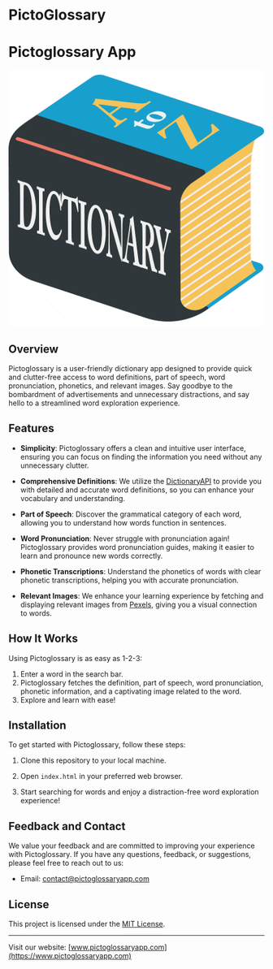 # PictoGlossary

# Pictoglossary App

![Pictoglossary Logo](./dictionary.png)

## Overview

Pictoglossary is a user-friendly dictionary app designed to provide quick and clutter-free access to word definitions, part of speech, word pronunciation, phonetics, and relevant images. Say goodbye to the bombardment of advertisements and unnecessary distractions, and say hello to a streamlined word exploration experience.

## Features

- **Simplicity**: Pictoglossary offers a clean and intuitive user interface, ensuring you can focus on finding the information you need without any unnecessary clutter.

- **Comprehensive Definitions**: We utilize the [DictionaryAPI](https://dictionaryapi.dev/) to provide you with detailed and accurate word definitions, so you can enhance your vocabulary and understanding.

- **Part of Speech**: Discover the grammatical category of each word, allowing you to understand how words function in sentences.

- **Word Pronunciation**: Never struggle with pronunciation again! Pictoglossary provides word pronunciation guides, making it easier to learn and pronounce new words correctly.

- **Phonetic Transcriptions**: Understand the phonetics of words with clear phonetic transcriptions, helping you with accurate pronunciation.

- **Relevant Images**: We enhance your learning experience by fetching and displaying relevant images from [Pexels](https://www.pexels.com/api/), giving you a visual connection to words.

## How It Works

Using Pictoglossary is as easy as 1-2-3:

1. Enter a word in the search bar.
2. Pictoglossary fetches the definition, part of speech, word pronunciation, phonetic information, and a captivating image related to the word.
3. Explore and learn with ease!

## Installation

To get started with Pictoglossary, follow these steps:

1. Clone this repository to your local machine.

2. Open `index.html` in your preferred web browser.

3. Start searching for words and enjoy a distraction-free word exploration experience!

## Feedback and Contact

We value your feedback and are committed to improving your experience with Pictoglossary. If you have any questions, feedback, or suggestions, please feel free to reach out to us:

- Email: [contact@pictoglossaryapp.com](mailto:contact@pictoglossaryapp.com)

## License

This project is licensed under the [MIT License](LICENSE.md).

---

Visit our website: [www.pictoglossaryapp.com](https://www.pictoglossaryapp.com)
